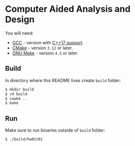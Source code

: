 # Computer Aided Analysis and Design

You will need:
- [GCC](https://gcc.gnu.org/) - version with [C++17 support](https://en.cppreference.com/w/cpp/compiler_support).
- [CMake](https://cmake.org/) - version `3.12` or later.
- [GNU Make](https://www.gnu.org/software/make/) - version `4.2` or later.

## Build
In directory where this README lives create `build` folder:

```bash
$ mkdir build
$ cd build
$ cmake ..
$ make
```

## Run
Make sure to run binaries outside of `build` folder:

```bash
$ ./build/hw01t01
```
